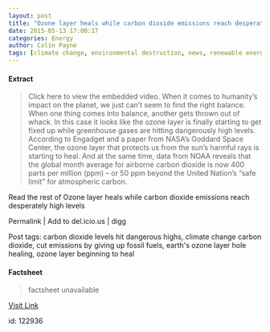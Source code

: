```yaml
---
layout: post
title: "Ozone layer heals while carbon dioxide emissions reach desperately high levels"
date: 2015-05-13 17:00:17
categories: Energy
author: Colin Payne
tags: [climate change, environmental destruction, news, renewable energy, carbon dioxide levels hit dangerous highs, climate change carbon dioxide, cut emissions by giving up fossil fuels, earths ozone layer hole healing, ozone layer beginning to heal]
---
```



#### Extract
>Click here to view the embedded video.
When it comes to humanity’s impact on the planet, we just can’t seem to find the right balance. When one thing comes into balance, another gets thrown out of whack. In this case it looks like the ozone layer is finally starting to get fixed up while greenhouse gases are hitting dangerously high levels. According to Engadget and a paper from NASA’s Goddard Space Center, the ozone layer that protects us from the sun’s harmful rays is starting to heal. And at the same time, data from NOAA reveals that the global month average for airborne carbon dioxide is now 400 parts per million (ppm) – or 50 ppm beyond the United Nation’s “safe limit” for atmospheric carbon.



Read the rest of Ozone layer heals while carbon dioxide emissions reach desperately high levels


Permalink |
Add to
del.icio.us | 
digg

Post tags: carbon dioxide levels hit dangerous highs, climate change carbon dioxide, cut emissions by giving up fossil fuels, earth's ozone layer hole healing, ozone layer beginning to heal

#### Factsheet
>factsheet unavailable

[Visit Link](http://inhabitat.com/ozone-layer-heals-while-carbon-dioxide-emissions-reach-desperately-high-levels/)

id:  122936
